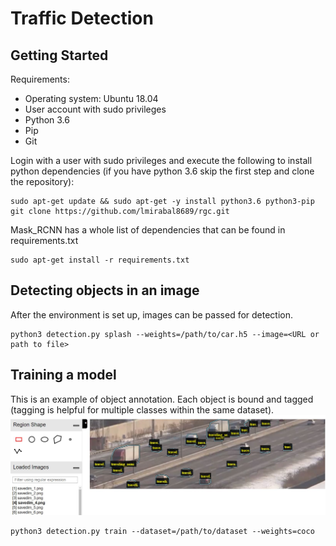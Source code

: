 # Traffic Detection

## Getting Started

Requirements:
- Operating system: Ubuntu 18.04
- User account with sudo privileges
- Python 3.6
- Pip
- Git

Login with a user with sudo privileges and execute the following to install python dependencies (if you have python 3.6 skip the first step and clone the repository):

```
sudo apt-get update && sudo apt-get -y install python3.6 python3-pip
git clone https://github.com/lmirabal8689/rgc.git
```

Mask_RCNN has a whole list of dependencies that can be found in requirements.txt
```
sudo apt-get install -r requirements.txt
``` 

## Detecting objects in an image
After the environment is set up, images can be passed for detection.
```
python3 detection.py splash --weights=/path/to/car.h5 --image=<URL or path to file>
```



## Training a model
This is an example of object annotation. Each object is bound and tagged (tagging is helpful for multiple classes within the same dataset).
![](/assets/annotation.JPG)




```
python3 detection.py train --dataset=/path/to/dataset --weights=coco
```